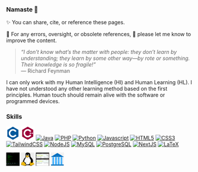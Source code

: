### Namaste :pray:  
<!--🌱 All repositories with my profile and the content within are curated by me.    -->

✨ You can share, cite, or reference these pages.    

🌱 For any errors, oversight, or obsolete references, 💬 please let me know to improve the content.    

> _“I don’t know what’s the matter with people: they don’t learn by understanding; they learn by some other way—by rote or something. Their knowledge is so fragile!”_     
— Richard Feynman    

I can only work with my Human Intelligence (HI) and Human Learning (HL). I have not understood any other learning method based on the first principles. Human touch should remain alive with the software or programmed devices.     

<!--
The respective creators or maintainers own backlinks and content of those referenced repositories and pages. 
**rks101/rks101** is a ✨ _special_ ✨ repository because its `README.md` (this file) appears on your GitHub profile.

Here are some ideas to get you started:

- 🔭 I’m currently working on ...
- 🌱 I’m currently learning ...
- 👯 I’m looking to collaborate on ...
- 🤔 I’m looking for help with ...
- 💬 Ask me about ...
- 📫 How to reach me: ...
- ⚡ Fun fact: ...
-->


### Skills

<p align="left"> 
    <!-- https://www.bell-labs.com/usr/dmr/www/cman.pdf -->
    <a href="https://www.gnu.org/software/gnu-c-manual/gnu-c-manual.html" target="_blank" rel="noreferrer"><img src="images/c.svg" width="36" height="36" alt="C" /></a> 
    <a href="https://docs.microsoft.com/en-us/cpp/?view=msvc-170" target="_blank" rel="noreferrer"><img src="images/cpp.svg" width="36" height="36" alt="C++" /></a> 
    <a href="https://www.oracle.com/java/" target="_blank" rel="noreferrer"><img src="https://raw.githubusercontent.com/danielcranney/readme-generator/main/public/icons/skills/java-colored.svg" width="36" height="36" alt="Java" /></a> 
    <a href="https://www.php.net/" target="_blank" rel="noreferrer"><img src="https://raw.githubusercontent.com/danielcranney/readme-generator/main/public/icons/skills/php-colored.svg" width="36" height="36" alt="PHP" /></a> 
    <a href="https://www.python.org/" target="_blank" rel="noreferrer"><img src="https://raw.githubusercontent.com/danielcranney/readme-generator/main/public/icons/skills/python-colored.svg" width="36" height="36" alt="Python" /></a> 
    <a href="https://developer.mozilla.org/en-US/docs/Web/JavaScript" target="_blank" rel="noreferrer"><img src="https://raw.githubusercontent.com/danielcranney/readme-generator/main/public/icons/skills/javascript-colored.svg" width="36" height="36" alt="Javascript" /></a> 
    <a href="https://developer.mozilla.org/en-US/docs/Glossary/HTML5" target="_blank" rel="noreferrer"><img src="https://raw.githubusercontent.com/danielcranney/readme-generator/main/public/icons/skills/html5-colored.svg" width="36" height="36" alt="HTML5" /></a> 
    <a href="https://www.w3.org/TR/CSS/#css" target="_blank" rel="noreferrer"><img src="https://raw.githubusercontent.com/danielcranney/readme-generator/main/public/icons/skills/css3-colored.svg" width="36" height="36" alt="CSS3" /></a> 
    <a href="https://tailwindcss.com/" target="_blank" rel="noreferrer"><img src="https://raw.githubusercontent.com/danielcranney/readme-generator/main/public/icons/skills/tailwindcss-colored.svg" width="36" height="36" alt="TailwindCSS" /></a> 
    <a href="https://nodejs.org/en/" target="_blank" rel="noreferrer"><img src="https://raw.githubusercontent.com/danielcranney/readme-generator/main/public/icons/skills/nodejs-colored.svg" width="36" height="36" alt="NodeJS" /></a> 
    <a href="https://www.mysql.com/" target="_blank" rel="noreferrer"><img src="https://raw.githubusercontent.com/danielcranney/readme-generator/main/public/icons/skills/mysql-colored.svg" width="36" height="36" alt="MySQL" /></a> 
    <a href="https://www.postgresql.org/" target="_blank" rel="noreferrer"><img src="https://raw.githubusercontent.com/danielcranney/readme-generator/main/public/icons/skills/postgresql-colored.svg" width="36" height="36" alt="PostgreSQL" /></a> 
    <a href="https://nextjs.org/" target="_blank" rel="noreferrer"><img src="https://upload.wikimedia.org/wikipedia/commons/thumb/8/8e/Nextjs-logo.svg/800px-Nextjs-logo.svg.png" width="36" height="36" alt="NextJS" /></a> 
    <a href="https://www.latex-project.org/" target="_blank" rel="noreferrer"><img src="https://upload.wikimedia.org/wikipedia/commons/thumb/9/92/LaTeX_logo.svg/800px-LaTeX_logo.svg.png" color="white" width="36" height="36" alt="LaTeX" /></a>
    
</p>


<p>
    <a href="https://en.wikipedia.org/wiki/IBM_i" target="_blank" rel="noreferrer"><img src="images/IBMi_iSeries_AS400.png" width="36" height="36" alt="IBMi iSeries" /></a> 
    <a href="https://en.wikipedia.org/wiki/Linux" target="_blank" rel="noreferrer"><img src="images/tux.png" width="36" height="36" alt="Linux" /></a>
    <a href="https://github.com/rks101/dualboot" target="_blank" rel="noreferrer"><img src="images/dualboot.png" width="36" height="36" alt="Dual Boot" /></a>
    <a href="https://iitjammu.ac.in/eg" target="_blank" rel="noreferrer"><img src="images/eg.png" width="36" height="36" alt="eGovernance Solutions" /></a>
</p> 




<!--![Github stats](https://github-readme-stats.vercel.app/api?username=rks101)-->

